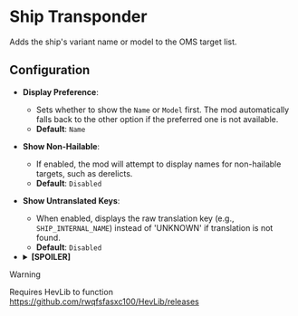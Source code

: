# Ship Transponder

Adds the ship's variant name or model to the OMS target list.

## Configuration

-   **Display Preference**:
    -   Sets whether to show the `Name` or `Model` first. The mod automatically falls back to the other option if the preferred one is not available.
    -   **Default**: `Name`
-   **Show Non-Hailable**:
    -   If enabled, the mod will attempt to display names for non-hailable targets, such as derelicts.
    -   **Default**: `Disabled`
-   **Show Untranslated Keys**:
    -   When enabled, displays the raw translation key (e.g., `SHIP_INTERNAL_NAME`) instead of 'UNKNOWN' if translation is not found.
    -   **Default**: `Disabled`
-   <details>
    <summary><b>[SPOILER]</b></summary>
    
    -   **Dynamic Hybrid Naming**:
        -   If enabled, the Hybrid ship's identity will change frequently. By default, it is fixed for each encounter.
        -   **Default**: `Disabled`
    </details>

> [!WARNING]
> Requires HevLib to function
> https://github.com/rwqfsfasxc100/HevLib/releases
